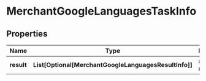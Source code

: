 # MerchantGoogleLanguagesTaskInfo


## Properties

| Name | Type | Description | Notes |
|------------ | ------------- | ------------- | -------------|
**result** | **List[Optional[MerchantGoogleLanguagesResultInfo]]** | array of results |[optional]|